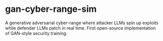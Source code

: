 # gan-cyber-range-sim
A generative adversarial cyber-range where attacker LLMs spin up exploits while defender LLMs patch in real time. First open-source implementation of GAN-style security training.
